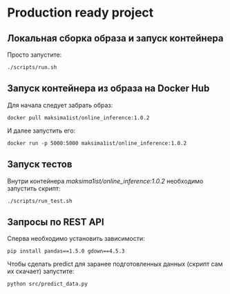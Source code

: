 # Production ready project

## Локальная сборка образа и запуск контейнера
Просто запустите:
~~~
./scripts/run.sh
~~~

## Запуск контейнера из образа на Docker Hub
Для начала следует забрать образ:
~~~
docker pull maksima1ist/online_inference:1.0.2
~~~
И далее запустить его:
~~~
docker run -p 5000:5000 maksima1ist/online_inference:1.0.2
~~~

## Запуск тестов
Внутри контейнера _maksima1ist/online_inference:1.0.2_ необходимо запустить скрипт:
~~~
./scripts/run_test.sh
~~~

## Запросы по REST API
Сперва необходимо установить зависимости:
~~~
pip install pandas==1.5.0 gdown==4.5.3
~~~
Чтобы сделать predict для заранее подготовленных данных (скрипт сам их скачает) запустите:
~~~
python src/predict_data.py
~~~
